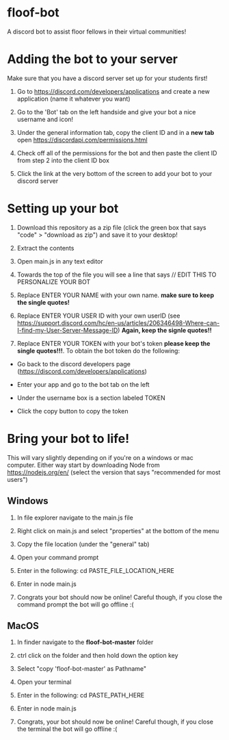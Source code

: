 # floof-bot
A discord bot to assist floor fellows in their virtual communities!

# Adding the bot to your server
Make sure that you have a discord server set up for your students first!
1. Go to https://discord.com/developers/applications and create a new application (name it whatever you want)

2. Go to the 'Bot' tab on the left handside and give your bot a nice username and icon!

2. Under the general information tab, copy the client ID and in a <strong>new tab</strong> open https://discordapi.com/permissions.html

3. Check off all of the permissions for the bot and then paste the client ID from step 2 into the client ID box

4. Click the link at the very bottom of the screen to add your bot to your discord server

# Setting up your bot
1. Download this repository as a zip file (click the green box that says "code" > "download as zip") and save it to your desktop!

2. Extract the contents

3. Open main.js in any text editor

4. Towards the top of the file you will see a line that says // EDIT THIS TO PERSONALIZE YOUR BOT

5. Replace ENTER YOUR NAME with your own name. <b>make sure to keep the single quotes!</b>

6. Replace ENTER YOUR USER ID with your own userID (see https://support.discord.com/hc/en-us/articles/206346498-Where-can-I-find-my-User-Server-Message-ID) <b>Again, keep the signle quotes!!</b>

7. Replace ENTER YOUR TOKEN with your bot's token <b>please keep the single quotes!!!</b>. To obtain the bot token do the following:

* Go back to the discord developers page (https://discord.com/developers/applications)

* Enter your app and go to the bot tab on the left

* Under the username box is a section labeled TOKEN

* Click the copy button to copy the token

# Bring your bot to life!
This will vary slightly depending on if you're on a windows or mac computer. Either way start by downloading Node from https://nodejs.org/en/ (select the version that says "recommended for most users")

<h2> Windows </h2>

1. In file explorer navigate to the main.js file

2. Right click on main.js and select "properties" at the bottom of the menu

3. Copy the file location (under the "general" tab)

4. Open your command prompt

5. Enter in the following: cd PASTE_FILE_LOCATION_HERE

6. Enter in node main.js

7. Congrats your bot should now be online! Careful though, if you close the command prompt the bot will go offline :(

<h2> MacOS </h2>

1. In finder navigate to the <b>floof-bot-master</b> folder

2. ctrl click on the folder and then hold down the option key

3. Select "copy 'floof-bot-master' as Pathname"

4. Open your terminal

5. Enter in the following: cd PASTE_PATH_HERE

6. Enter in node main.js

7. Congrats, your bot should now be online! Careful though, if you close the terminal the bot will go offline :(
